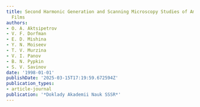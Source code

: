 ```yaml
---
title: Second Harmonic Generation and Scanning Microscopy Studies of Amorphous Carbon
  Films
authors:
- O. A. Aktsipetrov
- V. F. Dorfman
- E. D. Mishina
- Y. N. Moiseev
- T. V. Murzina
- V. I. Panov
- B. N. Pypkin
- S. V. Savinov
date: '1998-01-01'
publishDate: '2025-03-15T17:19:59.672594Z'
publication_types:
- article-journal
publication: '*Doklady Akademii Nauk SSSR*'
---
```

